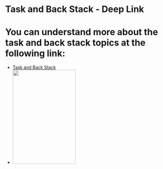 # Task and Back Stack - Deep Link
# You can understand more about the task and back stack topics at the following link:
- [Task and Back Stack](https://developer.android.com/guide/components/activities/tasks-and-back-stack)
- <img src="https://gifdicoding.blob.core.windows.net/academyandroid/android_navigasi_notif.gif" width="200" height="300"/>

